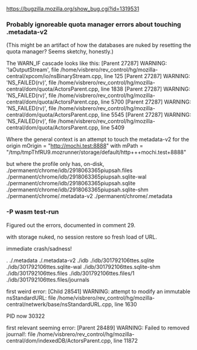 https://bugzilla.mozilla.org/show_bug.cgi?id=1319531

### Probably ignoreable quota manager errors about touching .metadata-v2

(This might be an artifact of how the databases are nuked by resetting the
quota manager?  Seems sketchy, honestly.)

The WARN_IF cascade looks like this:
[Parent 27287] WARNING: '!aOutputStream', file /home/visbrero/rev_control/hg/mozilla-central/xpcom/io/nsBinaryStream.cpp, line 125
[Parent 27287] WARNING: 'NS_FAILED(rv)', file /home/visbrero/rev_control/hg/mozilla-central/dom/quota/ActorsParent.cpp, line 1838
[Parent 27287] WARNING: 'NS_FAILED(rv)', file /home/visbrero/rev_control/hg/mozilla-central/dom/quota/ActorsParent.cpp, line 5700
[Parent 27287] WARNING: 'NS_FAILED(rv)', file /home/visbrero/rev_control/hg/mozilla-central/dom/quota/ActorsParent.cpp, line 5545
[Parent 27287] WARNING: 'NS_FAILED(rv)', file /home/visbrero/rev_control/hg/mozilla-central/dom/quota/ActorsParent.cpp, line 5409

Where the general context is an attempt to touch the metadata-v2 for the
origin mOrigin = "http://mochi.test:8888" with
mPath = "/tmp/tmpThfRU9.mozrunner/storage/default/http+++mochi.test+8888"

but where the profile only has, on-disk,
./permanent/chrome/idb/2918063365piupsah.files
./permanent/chrome/idb/2918063365piupsah.sqlite-wal
./permanent/chrome/idb/2918063365piupsah.sqlite
./permanent/chrome/idb/2918063365piupsah.sqlite-shm
./permanent/chrome/.metadata-v2
./permanent/chrome/.metadata

### -P wasm test-run

Figured out the errors, documented in comment 29.

with storage nuked, no session restore so fresh load of URL.

immediate crash/sadness!

.
./.metadata
./.metadata-v2
./idb
./idb/301792106ttes.sqlite
./idb/301792106ttes.sqlite-wal
./idb/301792106ttes.sqlite-shm
./idb/301792106ttes.files
./idb/301792106ttes.files/1
./idb/301792106ttes.files/journals

first weird error:
[Child 28541] WARNING: attempt to modify an immutable nsStandardURL: file /home/visbrero/rev_control/hg/mozilla-central/netwerk/base/nsStandardURL.cpp, line 1630

PID now 30322

first relevant seeming error:
[Parent 28489] WARNING: Failed to removed journal!: file /home/visbrero/rev_control/hg/mozilla-central/dom/indexedDB/ActorsParent.cpp, line 11872
